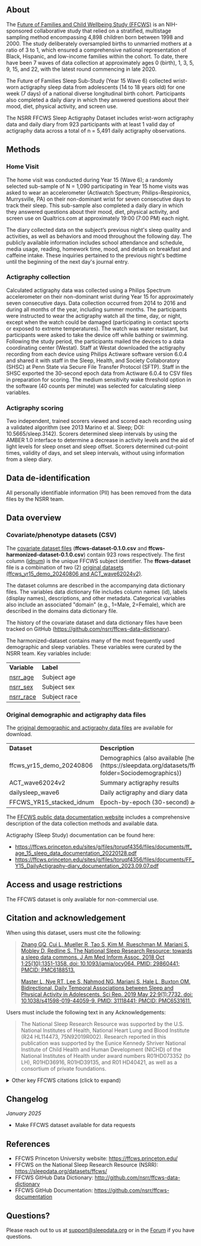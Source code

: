 ## About

The [Future of Families and Child Wellbeing Study (FFCWS)](https://ffcws.princeton.edu/) is an NIH-sponsored collaborative study that relied on a stratified, multistage sampling method encompassing 4,898 children born between 1998 and 2000. The study deliberately oversampled births to unmarried mothers at a ratio of 3 to 1, which ensured a comprehensive national representation of Black, Hispanic, and low-income families within the cohort. To date, there have been 7 waves of data collection at approximately ages 0 (birth), 1, 3, 5, 9, 15, and 22, with the latest round commencing in late 2020. 

The Future of Families Sleep Sub-Study (Year 15 Wave 6) collected wrist-worn actigraphy sleep data from adolescents (14 to 18 years old) for one week (7 days) of a national diverse longitudinal birth cohort. Participants also completed a daily diary in which they answered questions about their mood, diet, physical activity, and screen use.

The NSRR FFCWS Sleep Actigraphy Dataset includes wrist-worn actigraphy data and daily diary from 923 participants with at least 1 valid day of actigraphy data across a total of n = 5,491 daily actigraphy observations.

## Methods

### Home Visit

The home visit was conducted during Year 15 (Wave 6); a randomly selected sub-sample of N = 1,090 participating in Year 15 home visits was asked to wear an accelerometer (Actiwatch Spectrum; Philips-Respironics, Murrysville, PA) on their non-dominant wrist for seven consecutive days to track their sleep. This sub-sample also completed a daily diary in which they answered questions about their mood, diet, physical activity, and screen use on Qualtrics.com at approximately 19:00 (7:00 PM) each night.

The diary collected data on the subject’s previous night's sleep quality and activities, as well as behaviors and mood throughout the following day. The publicly available information includes school attendance and schedule, media usage, reading, homework time, mood, and details on breakfast and caffeine intake. These inquiries pertained to the previous night's bedtime until the beginning of the next day's journal entry.

### Actigraphy collection

Calculated actigraphy data was collected using a Philips Spectrum accelerometer on their non-dominant wrist during Year 15 for approximately seven consecutive days. Data collection occurred from 2014 to 2016 and during all months of the year, including summer months. The participants were instructed to wear the actigraphy watch all the time, day, or night, except when the watch could be damaged (participating in contact sports or exposed to extreme temperatures). The watch was water resistant, but participants were asked to take the device off while bathing or swimming. Following the study period, the participants mailed the devices to a data coordinating center (Westat). Staff at Westat downloaded the actigraphy recording from each device using Philips Actiware software version 6.0.4 and shared it with staff in the Sleep, Health, and Society Collaboratory (SHSC) at Penn State via Secure File Transfer Protocol (SFTP). Staff in the SHSC exported the 30-second epoch data from Actiware 6.0.4 to CSV files in preparation for scoring. The medium sensitivity wake threshold option in the software (40 counts per minute) was selected for calculating sleep variables.

### Actigraphy scoring

Two independent, trained scorers viewed and scored each recording using a validated algorithm (see 2013 Marino et al. Sleep; DOI: 10.5665/sleep.3142). Scorers determined sleep intervals by using the AMBER 1.0 interface to determine a decrease in activity levels and the aid of light levels for sleep onset and sleep offset. Scorers determined cut-point times, validity of days, and set sleep intervals, without using information from a sleep diary. 

## Data de-identification

All personally identifiable information (PII) has been removed from the data files by the NSRR team.

## Data overview

### Covariate/phenotype datasets (CSV)

The [covariate dataset files](:files_path:/datasets) (**ffcws-dataset-0.1.0.csv** and **ffcws-harmonized-dataset-0.1.0.csv**) contain 923 rows respectively. The first column ([idnum](:variables_path:/idnum)) is the unique FFCWS subject identifier. The **ffcws-dataset** file is a combination of two (2) [original datasets (ffcws_yr15_demo_20240806 and ACT_wave62024v2)](:files_path:/original).

The dataset columns are described in the accompanying data dictionary files. The variables data dictionary file includes column names (id), labels (display names), descriptions, and other metadata. Categorical variables also include an associated "domain" (e.g., 1=Male, 2=Female), which are described in the domains data dictionary file. 

The history of the covariate dataset and data dictionary files have been tracked on GitHub (https://github.com/nsrr/ffcws-data-dictionary). 

The harmonized-dataset contains many of the most frequently used demographic and sleep variables. These variables were curated by the NSRR team. Key variables include:

  <table>
    <tr><td><b>Variable</b></td><td><b>Label</b></td></tr>
    <tr><td><a href=":variables_path:/nsrr_age">nsrr_age</a></td><td>Subject age</td></tr>
    <tr><td><a href=":variables_path:/nsrr_sex">nsrr_sex</a></td><td>Subject sex</td></tr> 
    <tr><td><a href=":variables_path:/nsrr_race">nsrr_race</a></td><td>Subject race</td></tr> 
  </table>

### Original demographic and actigraphy data files

The [original demographic and actigraphy data files](:files_path:/original) are  available for download. 

  <table>
    <tr><td><b>Dataset</b></td><td><b>Description</b></td></tr>
    <tr><td>ffcws_yr15_demo_20240806</td><td>Demographics (also available [here](https://sleepdata.org/datasets/ffcws/variables?folder=Sociodemographics))</td></tr>
    <tr><td>ACT_wave62024v2</td><td>Summary actigraphy results</td></tr> 
    <tr><td>dailysleep_wave6</td><td>Daily actigraphy and diary data</td></tr> 
    <tr><td>FFCWS_YR15_stacked_idnum</td><td>Epoch-by-epoch (30-second) actigraphy data</td></tr> 
  </table>

The [FFCWS public data documentation website](https://ffcws.princeton.edu/data-and-documentation/public-data-documentation) includes a comprehensive description of the data collection methods and available data. 

Actigraphy (Sleep Study) documentation can be found here: 

- https://ffcws.princeton.edu/sites/g/files/toruqf4356/files/documents/ff_age_15_sleep_data_documentation_20220128.pdf
- https://ffcws.princeton.edu/sites/g/files/toruqf4356/files/documents/FF_Y15_DailyActigraphy-diary_documentation_2023.09.07.pdf

## Access and usage restrictions

The FFCWS dataset is only available for non-commercial use.

## Citation and acknowledgement

When using this dataset, users must cite the following:

> [Zhang GQ, Cui L, Mueller R, Tao S, Kim M, Rueschman M, Mariani S, Mobley D, Redline S. The National Sleep Research Resource: towards a sleep data commons. J Am Med Inform Assoc. 2018 Oct 1;25(10):1351-1358. doi: 10.1093/jamia/ocy064. PMID: 29860441; PMCID: PMC6188513.](https://pubmed.ncbi.nlm.nih.gov/29860441/)
> 
> [Master L, Nye RT, Lee S, Nahmod NG, Mariani S, Hale L, Buxton OM. Bidirectional, Daily Temporal Associations between Sleep and Physical Activity in Adolescents. Sci Rep. 2019 May 22;9(1):7732. doi: 10.1038/s41598-019-44059-9. PMID: 31118441; PMCID: PMC6531611.](https://pubmed.ncbi.nlm.nih.gov/31118441/)

Users must include the following text in any Acknowledgements:

> The National Sleep Research Resource was supported by the U.S. National Institutes of Health, National Heart Lung and Blood Institute (R24 HL114473, 75N92019R002). Research reported in this publication was supported by the Eunice Kennedy Shriver National Institute of Child Health and Human Development (NICHD) of the National Institutes of Health under award numbers R01HD073352 (to LH), R01HD36916, R01HD39135, and R01 HD40421, as well as a consortium of private foundations.

<details>
<summary>Other key FFCWS citations (click to expand)</summary>
<br>
<ul>
	<li>
		<a href="https://pubmed.ncbi.nlm.nih.gov/37138384/" target="_blank">Master L, Nahmod NG, Mathew GM, Hale L, Chang AM, Buxton OM. Why so slangry (sleepy and angry)? Shorter sleep duration and lower sleep efficiency predict worse next-day mood in adolescents. J Adolesc. 2023 Aug;95(6):1140-1151. doi: 10.1002/jad.12182. Epub 2023 May 3. PMID: 37138384; PMCID: PMC10524335.</a>
	<li>
		<a href="https://pubmed.ncbi.nlm.nih.gov/35010906/" target="_blank">Mathew GM, Reichenberger DA, Master L, Buxton OM, Chang AM, Hale L. Too Jittery to Sleep? Temporal Associations of Actigraphic Sleep and Caffeine in Adolescents. Nutrients. 2021 Dec 23;14(1):31. doi: 10.3390/nu14010031. PMID: 35010906; PMCID: PMC8746933.
	<li>
		<a href="https://pubmed.ncbi.nlm.nih.gov/35715858/" target="_blank">Mathew GM, Reichenberger DA, Master L, Buxton OM, Hale L, Chang AM. Worse sleep health predicts less frequent breakfast consumption among adolescents in a micro-longitudinal analysis. Int J Behav Nutr Phys Act. 2022 Jun 17;19(1):70. doi: 10.1186/s12966-022-01265-5. PMID: 35715858; PMCID: PMC9205101.</a>
	<li>
		<a href="https://pubmed.ncbi.nlm.nih.gov/37410005/" target="_blank">Mathew GM, Reichenberger DA, Master L, Buxton OM, Chang AM, Hale L. Actigraphic Sleep Variability is Associated With Lower Positive Mood in Adolescents. J Adolesc Health. 2023 Sep;73(3):478-485. doi: 10.1016/j.jadohealth.2023.04.019. Epub 2023 Jul 6. PMID: 37410005; PMCID: PMC10524712.</a>
	<li>
		<a href="https://pubmed.ncbi.nlm.nih.gov/29157638/" target="_blank">Nahmod NG, Lee S, Buxton OM, Chang AM, Hale L. High school start times after 8:30 am are associated with later wake times and longer time in bed among teens in a national urban cohort study. Sleep Health. 2017 Dec;3(6):444-450. doi: 10.1016/j.sleh.2017.09.004. Epub 2017 Oct 16. PMID: 29157638; PMCID: PMC5726563.</a>
	<li>
		<a href="https://pubmed.ncbi.nlm.nih.gov/30395345/" target="_blank">Nahmod NG, Lee S, Master L, Chang AM, Hale L, Buxton OM. Later high school start times associated with longer actigraphic sleep duration in adolescents. Sleep. 2019 Feb 1;42(2):zsy212. doi: 10.1093/sleep/zsy212. PMID: 30395345; PMCID: PMC6369724.</a>

</ul>

</details>

## Changelog

*January 2025*

- Make FFCWS dataset available for data requests

## References

- FFCWS Princeton University website: https://ffcws.princeton.edu/
- FFCWS on the National Sleep Research Resource (NSRR): https://sleepdata.org/datasets/ffcws/
- FFCWS GitHub Data Dictionary: http://github.com/nsrr/ffcws-data-dictionary
- FFCWS GitHub Documentation: https://github.com/nsrr/ffcws-documentation

## Questions?

Please reach out to us at support@sleepdata.org or in the [Forum](https://sleepdata.org/forum) if you have questions.
